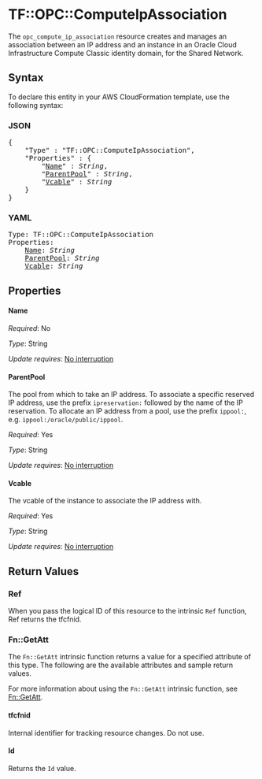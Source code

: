 # TF::OPC::ComputeIpAssociation

The ``opc_compute_ip_association`` resource creates and manages an association between an IP address and an instance in
an Oracle Cloud Infrastructure Compute Classic identity domain, for the Shared Network.

## Syntax

To declare this entity in your AWS CloudFormation template, use the following syntax:

### JSON

<pre>
{
    "Type" : "TF::OPC::ComputeIpAssociation",
    "Properties" : {
        "<a href="#name" title="Name">Name</a>" : <i>String</i>,
        "<a href="#parentpool" title="ParentPool">ParentPool</a>" : <i>String</i>,
        "<a href="#vcable" title="Vcable">Vcable</a>" : <i>String</i>
    }
}
</pre>

### YAML

<pre>
Type: TF::OPC::ComputeIpAssociation
Properties:
    <a href="#name" title="Name">Name</a>: <i>String</i>
    <a href="#parentpool" title="ParentPool">ParentPool</a>: <i>String</i>
    <a href="#vcable" title="Vcable">Vcable</a>: <i>String</i>
</pre>

## Properties

#### Name

_Required_: No

_Type_: String

_Update requires_: [No interruption](https://docs.aws.amazon.com/AWSCloudFormation/latest/UserGuide/using-cfn-updating-stacks-update-behaviors.html#update-no-interrupt)

#### ParentPool

The pool from which to take an IP address. To associate a specific reserved IP address, use
the prefix `ipreservation:` followed by the name of the IP reservation. To allocate an IP address from a pool, use the
prefix `ippool:`, e.g. `ippool:/oracle/public/ippool`.

_Required_: Yes

_Type_: String

_Update requires_: [No interruption](https://docs.aws.amazon.com/AWSCloudFormation/latest/UserGuide/using-cfn-updating-stacks-update-behaviors.html#update-no-interrupt)

#### Vcable

The vcable of the instance to associate the IP address with.

_Required_: Yes

_Type_: String

_Update requires_: [No interruption](https://docs.aws.amazon.com/AWSCloudFormation/latest/UserGuide/using-cfn-updating-stacks-update-behaviors.html#update-no-interrupt)

## Return Values

### Ref

When you pass the logical ID of this resource to the intrinsic `Ref` function, Ref returns the tfcfnid.

### Fn::GetAtt

The `Fn::GetAtt` intrinsic function returns a value for a specified attribute of this type. The following are the available attributes and sample return values.

For more information about using the `Fn::GetAtt` intrinsic function, see [Fn::GetAtt](https://docs.aws.amazon.com/AWSCloudFormation/latest/UserGuide/intrinsic-function-reference-getatt.html).

#### tfcfnid

Internal identifier for tracking resource changes. Do not use.

#### Id

Returns the <code>Id</code> value.

